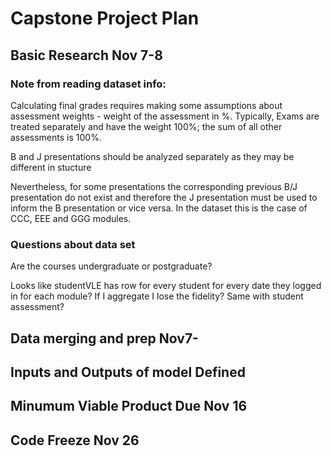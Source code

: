 # Capstone Project Plan


## Basic Research Nov 7-8

### Note from reading dataset info:
Calculating final grades requires making some assumptions about assessment weights - weight of the assessment in %. Typically, Exams are treated separately and have the weight 100%; the sum of all other assessments is 100%.

B and J presentations should be analyzed separately as they may be different in stucture 

Nevertheless, for some presentations the corresponding previous B/J presentation do not exist and therefore the J presentation must be used to inform the B presentation or vice versa. In the dataset this is the case of CCC, EEE and GGG modules.

### Questions about data set

Are the courses undergraduate or postgraduate?

Looks like studentVLE has row for every student for every date they logged in for each module? If I aggregate I lose the fidelity?
Same with student assessment?

## Data merging and prep Nov7-


## Inputs and Outputs of model Defined


## Minumum Viable Product Due Nov 16


## Code Freeze Nov 26
